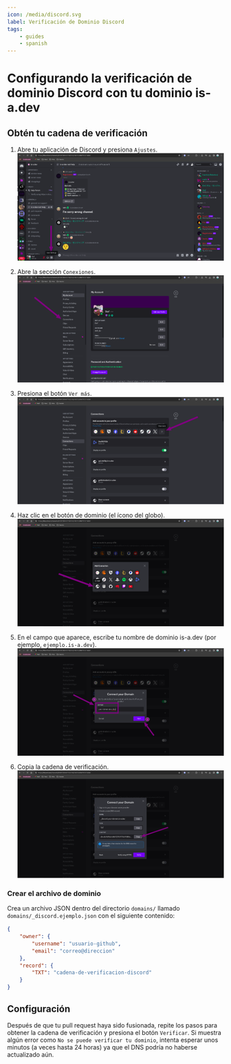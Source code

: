 ```yaml
---
icon: /media/discord.svg
label: Verificación de Dominio Discord
tags:
    - guides
    - spanish
---
```


# Configurando la verificación de dominio Discord con tu dominio is-a.dev

## Obtén tu cadena de verificación

1. Abre tu aplicación de Discord y presiona `Ajustes`.
   ![](../../media/discord/step_1.png)

1. Abre la sección `Conexiones`.
   ![](../../media/discord/step_2.png)

1. Presiona el botón `Ver más`.
   ![](../../media/discord/step_3.png)

1. Haz clic en el botón de dominio (el ícono del globo).
   ![](../../media/discord/step_4.png)

1. En el campo que aparece, escribe tu nombre de dominio is-a.dev (por ejemplo, `ejemplo.is-a.dev`).
   ![](../../media/discord/step_5.png)

1. Copia la cadena de verificación.
   ![](../../media/discord/step_6.png)

### Crear el archivo de dominio

Crea un archivo JSON dentro del directorio `domains/` llamado `domains/_discord.ejemplo.json` con el siguiente contenido:

```json
{
    "owner": {
        "username": "usuario-github",
        "email": "correo@direccion"
    },
    "record": {
        "TXT": "cadena-de-verificacion-discord"
    }
}
```

## Configuración

Después de que tu pull request haya sido fusionada, repite los pasos para obtener la cadena de verificación y presiona el botón `Verificar`.
Si muestra algún error como `No se puede verificar tu dominio`, intenta esperar unos minutos (a veces hasta 24 horas) ya que el DNS podría no haberse actualizado aún.
